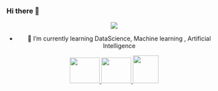 ### Hi there 👋


<div id="header" align="center">
  <img src="https://media.giphy.com/media/hpXdHPfFI5wTABdDx9/giphy.gif">

- 🌱 I’m currently learning DataScience, Machine learning , Artificial Intelligence


<div id="badges">
<a href="https://www.linkedin.com/in/nada-ashraf-878579190/">
    <img src="https://logos-world.net/wp-content/uploads/2020/05/Linkedin-Logo.png" width=70 height=60/>
  </a>
  <a href="https://www.kaggle.com/nadaasharf">
    <img src="https://cdn.icon-icons.com/icons2/2699/PNG/512/kaggle_logo_icon_168474.png" width=70 height=60/>
  </a>
  <a href="https://www.facebook.com/profile.php?id=100008300681666">
    <img src="https://img.icons8.com/clouds/100/000000/facebook-new.png"width=60 height=65/>
  </a>
</div>
</div>

